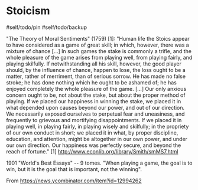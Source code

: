 # Stoicism

#self/todo/pin #self/todo/backup

"The Theory of Moral Sentiments" (1759) [1]:
"Human life the Stoics appear to have considered as a game of great skill; in which, however, there was a mixture of chance [...] In such games the stake is commonly a trifle, and the whole pleasure of the game arises from playing well, from playing fairly, and playing skilfully. If notwithstanding all his skill, however, the good player should, by the influence of chance, happen to lose, the loss ought to be a matter, rather of merriment, than of serious sorrow. He has made no false stroke; he has done nothing which he ought to be ashamed of; he has enjoyed completely the whole pleasure of the game. [...]
Our only anxious concern ought to be, not about the stake, but about the proper method of playing. If we placed our happiness in winning the stake, we placed it in what depended upon causes beyond our power, and out of our direction. We necessarily exposed ourselves to perpetual fear and uneasiness, and frequently to grievous and mortifying disappointments. If we placed it in playing well, in playing fairly, in playing wisely and skilfully; in the propriety of our own conduct in short; we placed it in what, by proper discipline, education, and attention, might be altogether in our own power, and under our own direction. Our happiness was perfectly secure, and beyond the reach of fortune."
[1] http://www.econlib.org/library/Smith/smMS7.html

1901 "World's Best Essays" -- 9 tomes.
"When playing a game, the goal is to win, but it is the goal that is important, not the winning".

From <https://news.ycombinator.com/item?id=12994262> 
